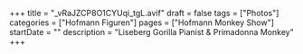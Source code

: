 +++
title = "_vRaJZCP8O1CYUqi_tgL.avif"
draft = false
tags = ["Photos"]
categories = ["Hofmann Figuren"]
pages = ["Hofmann Monkey Show"]
startDate = ""
description = "Liseberg Gorilla Pianist & Primadonna Monkey"
+++
